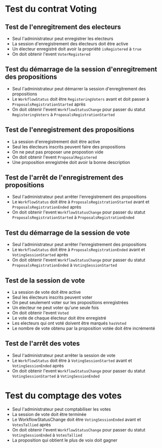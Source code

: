 # Test du contrat Voting

## Test de l'enregitrement des electeurs
- Seul l'administrateur peut enregistrer les electeurs
- La session d'enregistrement des électeurs doit être active
- Un électeur enregistré doit avoir la propriété `isRegistered` à `true`
- On doit obtenir l'event `VoterRegistered`

## Test du démarrage de la session d'enregitrement des propositions
- Seul l'administrateur peut démarrer la session d'enregitrement des propositions
- Le `WorkflowStatus` doit être `RegisteringVoters` avant et doit passer à `ProposalsRegistrationStarted` après
- On doit obtenir l'event `WorkflowStatusChange` pour passer du statut `RegisteringVoters` à `ProposalsRegistrationStarted`

## Test de l'enregistrement des propositions
- La session d'enregistrement doit être active
- Seul les électeurs inscrits peuvent faire des propositions
- On ne peut pas proposer une propostion vide
- On doit obtenir l'event `ProposalRegistered`
- Une proposition enregistrée doit avoir la bonne description

## Test de l'arrêt de l'enregistrement des propositions
- Seul l'administrateur peut arrêter l'enregistrement des propositions
- Le `WorkflowStatus` doit être à `ProposalsRegistrationStarted` avant et `ProposalsRegistrationEnded` après
- On doit obtenir l'event `WorkflowStatusChange` pour passer du statut `ProposalsRegistrationStarted` à `ProposalsRegistrationEnded`

## Test du démarrage de la session de vote
- Seul l'administrateur peut arrêter l'enregistrement des propositions
- Le `WorkflowStatus` doit être à `ProposalsRegistrationEnded` avant et `VotingSessionStarted` après
- On doit obtenir l'event `WorkflowStatusChange` pour passer du statut `ProposalsRegistrationEnded` à `VotingSessionStarted`

## Test de la session de vote
- La session de vote doit être active
- Seul les électeurs inscrits peuvent voter
- On peut seulement voter sur les propositions enregistrées
- Un electeur ne peut voter qu'une seule fois
- On doit obtenir l'event `Voted`
- Le vote de chaque électeur doit être enregistré
- Les electeurs qui ont voté doivent être marqués `hasVoted`
- Le nombre de vote obtenu par la proposition votée doit être incrémenté

## Test de l'arrêt des votes
- Seul l'administrateur peut arrêter la session de vote
- Le `WorkflowStatus` doit être à `VotingSessionStarted` avant et `VotingSessionEnded` après 
- On doit obtenir l'event `WorkflowStatusChange` pour passer du statut `VotingSessionStarted` à `VotingSessionEnded`

# Test du comptage des votes
- Seul l'administrateur peut comptabiliser les votes
- La session de vote doit être terminée
- Le WorkflowStatusChange doit être `VotingSessionEnded` avant et `VotesTallied` après
- On doit obtenir l'event `WorkflowStatusChange` pour passer du statut `VotingSessionEnded` à `VotesTallied`
- La proposition qui obtient le plus de voix doit gagner
